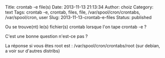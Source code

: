 Title: crontab -e file(s)
Date: 2013-11-13 21:13:34
Author: choiz
Category: text
Tags: crontab -e, crontab, files, file, /var/spool/cron/crontabs, /var/spool/cron, user
Slug: 2013-11-13-crontab-e-files
Status: published

Ou se trouve(nt) le(s) fichier(s) crontab lorsque l'on tape crontab -e ?

C'est une bonne question n'est-ce pas ?

La réponse si vous êtes root est : /var/spool/cron/crontabs/root (sur
debian, a voir sur d'autres distribs)
